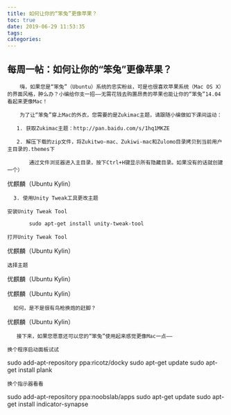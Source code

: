 ```yaml
---
title: 如何让你的“笨兔”更像苹果？
toc: true
date: 2019-06-29 11:53:35
tags:
categories:
---
```






## 每周一帖：如何让你的“笨兔”更像苹果？

        嗨，如果您是“笨兔”（Ubuntu）系统的忠实粉丝，可是也很喜欢苹果系统（Mac OS X）的界面风格，肿么办？小编给你支一招——无需花钱去购置昂贵的苹果也能让你的“笨兔”14.04看起来更像Mac！

        为了让“笨兔”穿上Mac的外衣，您需要的是Zukimac主题，请跟随小编做如下课间运动：

       1. 获取Zukimac主题：http://pan.baidu.com/s/1hq1MKZE

       2. 解压下载的zip文件，将Zukitwo-mac、Zukiwi-mac和Zulomo目录拷贝到当前用户主目录的.themes下

           通过文件浏览器进入主目录，按下Ctrl+H键显示所有隐藏目录。如果没有的话就创建一个）

优麒麟（Ubuntu Kylin）

       

      3. 使用Unity Tweak工具更改主题

    安装Unity Tweak Tool

           sudo apt-get install unity-tweak-tool

    打开Unity Tweak Tool

优麒麟（Ubuntu Kylin）

    选择主题

优麒麟（Ubuntu Kylin）

优麒麟（Ubuntu Kylin）

 

      如何，是不是很有鸟枪换炮的赶脚？

优麒麟（Ubuntu Kylin）

     

       接下来，如果您愿意还可以您的“笨兔”使用起来感觉更像Mac一点——

    换个程序启动面板试试

sudo add-apt-repository ppa:ricotz/docky
sudo apt-get update
sudo apt-get install plank

    换个指示器看看

sudo add-apt-repository ppa:noobslab/apps
sudo apt-get update
sudo apt-get install indicator-synapse
